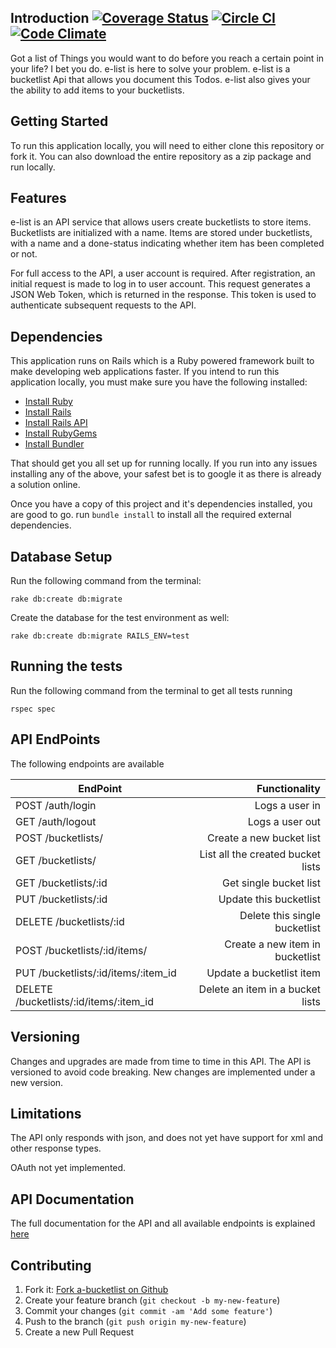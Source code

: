 ## Introduction [![Coverage Status](https://coveralls.io/repos/github/andela-oeyiowuawi/Bucketlist/badge.svg?branch=master)](https://coveralls.io/github/andela-oeyiowuawi/Bucketlist?branch=master) [![Circle CI](https://circleci.com/gh/andela-oeyiowuawi/Bucketlist.svg?style=svg)](https://circleci.com/gh/andela-oeyiowuawi/Bucketlist) [![Code Climate](https://codeclimate.com/github/andela-oeyiowuawi/Bucketlist/badges/gpa.svg)](https://codeclimate.com/github/andela-oeyiowuawi/Bucketlist)
Got a list of Things you would want to do before you reach a certain point in your life? I bet you do. e-list is here to solve your problem. e-list is a bucketlist Api that allows you document this Todos. e-list also gives your the ability to add items to your bucketlists.
​

## Getting Started

To run this application locally, you will need to either clone this repository or fork it. You can also download the entire repository as a zip package and run locally.

## Features

e-list is an API service that allows users create bucketlists to store items. Bucketlists are initialized with a name. Items are stored under bucketlists, with a name and a done-status indicating whether item has been completed or not.

For full access to the API, a user account is required. After registration, an initial request is made to log in to user account. This request generates a JSON Web Token, which is returned in the response. This token is used to authenticate subsequent requests to the API.


## Dependencies

This application runs on Rails which is a Ruby powered framework built to make developing web applications faster. If you intend to run this application locally, you must make sure you have the following installed:

* [Install Ruby](http://www.ruby-lang.org)
* [Install Rails](http://rubyonrails.org)
* [Install Rails API](https://github.com/rails-api/rails-api)
* [Install RubyGems](https://rubygems.org/pages/download)
* [Install Bundler](http://bundler.io/)

That should get you all set up for running locally. If you run into any issues installing any of the above, your safest bet is to google it as there is already a solution online.

Once you have a copy of this project and it's dependencies installed, you are good to go. run `bundle install` to install all the required external dependencies.

## Database Setup

Run the following command from the terminal:
```
rake db:create db:migrate
```
Create the database for the test environment as well:
```
rake db:create db:migrate RAILS_ENV=test
```

## Running the tests

Run the following command from the terminal to get all tests running
```
rspec spec
```

## API EndPoints

The following endpoints are available

| EndPoint                                |   Functionality                      |
| --------------------------------------- | ------------------------------------:|
| POST /auth/login                        | Logs a user in                       |
| GET /auth/logout                        | Logs a user out                      |
| POST /bucketlists/                      | Create a new bucket list             |
| GET /bucketlists/                       | List all the created bucket lists    |
| GET /bucketlists/:id                    | Get single bucket list               |
| PUT /bucketlists/:id                    | Update this bucketlist               |
| DELETE /bucketlists/:id                 | Delete this single bucketlist        |
| POST /bucketlists/:id/items/            | Create a new item in bucketlist      |
| PUT /bucketlists/:id/items/:item_id     | Update a bucketlist item             |
| DELETE /bucketlists/:id/items/:item_id  | Delete an item in a bucket lists     |


## Versioning
Changes and upgrades are made from time to time in this API. The API is versioned to avoid code breaking. New changes are implemented under a new version.

## Limitations
The API only responds with json, and does not yet have support for xml and other response types.

OAuth not yet implemented.

## API Documentation

The full documentation for the API and all available endpoints is explained [here](http://e-list.herokuapp.com)

## Contributing

1. Fork it: [Fork a-bucketlist on Github](https://github.com/andela-oeyiowuawi/e-list/fork)
2. Create your feature branch (`git checkout -b my-new-feature`)
3. Commit your changes (`git commit -am 'Add some feature'`)
4. Push to the branch (`git push origin my-new-feature`)
5. Create a new Pull Request
